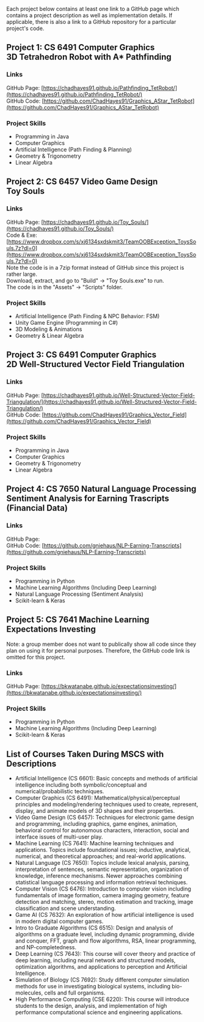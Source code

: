 Each project below contains at least one link to a GitHub page which contains a project description as well as implementation details. If applicable, there is also a link to a GitHub repository for a particular project's code.

## Project 1: CS 6491 Computer Graphics <br> 3D Tetrahedron Robot with A* Pathfinding

### Links
GitHub Page: [https://chadhayes91.github.io/Pathfinding_TetRobot/](https://chadhayes91.github.io/Pathfinding_TetRobot/)    <br>
GitHub Code: [https://github.com/ChadHayes91/Graphics_AStar_TetRobot](https://github.com/ChadHayes91/Graphics_AStar_TetRobot)

### Project Skills
* Programming in Java
* Computer Graphics
* Artificial Intelligence (Path Finding & Planning)
* Geometry & Trigonometry
* Linear Algebra

## Project 2: CS 6457 Video Game Design <br> Toy Souls

### Links
GitHub Page: [https://chadhayes91.github.io/Toy_Souls/](https://chadhayes91.github.io/Toy_Souls/)   <br>
Code & Exe: [https://www.dropbox.com/s/xj6134sxdskmit3/TeamOOBException_ToysSouls.7z?dl=0](https://www.dropbox.com/s/xj6134sxdskmit3/TeamOOBException_ToysSouls.7z?dl=0) <br>
Note the code is in a 7zip format instead of GitHub since this project is rather large. <br>
Download, extract, and go to "Build" &rarr; "Toy Souls.exe" to run. <br>
The code is in the "Assets" &rarr; "Scripts" folder.

### Project Skills
* Artificial Intelligence (Path Finding & NPC Behavior: FSM)
* Unity Game Engine  (Programming in C#)
* 3D Modeling & Animations
* Geometry & Linear Algebra

## Project 3: CS 6491 Computer Graphics <br> 2D Well-Structured Vector Field Triangulation

### Links
GitHub Page: [https://chadhayes91.github.io/Well-Structured-Vector-Field-Triangulation/](https://chadhayes91.github.io/Well-Structured-Vector-Field-Triangulation/) <br>
GitHub Code: [https://github.com/ChadHayes91/Graphics_Vector_Field](https://github.com/ChadHayes91/Graphics_Vector_Field)

### Project Skills
* Programming in Java
* Computer Graphics
* Geometry & Trigonometry
* Linear Algebra

## Project 4: CS 7650 Natural Language Processing <br> Sentiment Analysis for Earning Trascripts (Financial Data)

### Links
GitHub Page:    <br>
GitHub Code: [https://github.com/gniehaus/NLP-Earning-Transcripts](https://github.com/gniehaus/NLP-Earning-Transcripts)

### Project Skills
* Programming in Python
* Machine Learning Algorithms (Including Deep Learning)
* Natural Language Processing (Sentiment Analysis)
* Scikit-learn & Keras

## Project 5: CS 7641 Machine Learning <br> Expectations Investing

Note: a group member does not want to publically show all code since they plan on using it for personal purposes. Therefore, the GitHub code link is omitted for this project.

### Links
GitHub Page: [https://bkwatanabe.github.io/expectationsinvesting/](https://bkwatanabe.github.io/expectationsinvesting/)  <br> 

### Project Skills
* Programming in Python
* Machine Learning Algorithms (Including Deep Learning)
* Scikit-learn & Keras

## List of Courses Taken During MSCS with Descriptions

* Artificial Intelligence (CS 6601): Basic concepts and methods of artificial intelligence including both symbolic/conceptual and numerical/probabilistic techniques.
* Computer Graphics (CS 6491): Mathematical/physical/perceptual principles and modeling/rendering techniques used to create, represent, display, and animate models of 3D shapes and their properties.
* Video Game Design (CS 6457): Techniques for electronic game design and programming, including graphics, game engines, animation, behavioral control for autonomous characters, interaction, social and interface issues of multi-user play.
* Machine Learning (CS 7641): Machine learning techniques and applications. Topics include foundational issues; inductive, analytical, numerical, and theoretical approaches; and real-world applications.
* Natural Language (CS 7650): Topics include lexical analysis, parsing, interpretation of sentences, semantic representation, organization of knowledge, inference mechanisms. Newer approaches combining statistical language processing and information retrieval techniques.
* Computer Vision (CS 6476): Introduction to computer vision including fundamentals of image formation, camera imaging geometry, feature detection and matching, stereo, motion estimation and tracking, image classification and scene understanding.
* Game AI (CS 7632): An exploration of how artificial intelligence is used in modern digital computer games.
* Intro to Graduate Algorithms (CS 6515): Design and analysis of algorithms on a graduate level, including dynamic programming, divide and conquer, FFT, graph and flow algorithms, RSA, linear programming, and NP-completedness.
* Deep Learning (CS 7643): This course will cover theory and practice of deep learning, including neural network and structured models, optimization algorithms, and applications to perception and Artificial Intelligence.
* Simulation of Biology (CS 7692): Study different computer simulation methods for use in investigating biological systems, including bio-molecules, cells and full organisms.
* High Performance Computing (CSE 6220): This course will introduce students to the design, analysis, and implementation of high performance computational science and engineering applications.
